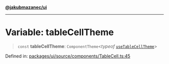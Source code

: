 [**@jakubmazanec/ui**](../README.md)

---

# Variable: tableCellTheme

> `const` **tableCellTheme**: `ComponentTheme`\<_typeof_
> [`useTableCellTheme`](useTableCellTheme.md)\>

Defined in:
[packages/ui/source/components/TableCell.ts:45](https://github.com/jakubmazanec/tools/blob/a9ba87d349a220bbed24d161794f90a6ba6009e5/packages/ui/source/components/TableCell.ts#L45)
